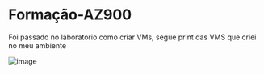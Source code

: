 # Formação-AZ900

Foi passado no laboratorio como criar VMs, segue print das VMS que criei no meu ambiente

![image](https://github.com/user-attachments/assets/cff6d616-904c-4775-a592-d467bf18f316)
